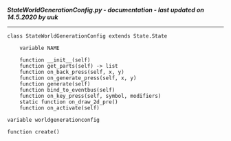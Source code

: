 ***StateWorldGenerationConfig.py - documentation - last updated on 14.5.2020 by uuk***
___

    class StateWorldGenerationConfig extends State.State

        variable NAME

        function __init__(self)
        function get_parts(self) -> list
        function on_back_press(self, x, y)
        function on_generate_press(self, x, y)
        function generate(self)
        function bind_to_eventbus(self)
        function on_key_press(self, symbol, modifiers)
        static function on_draw_2d_pre()
        function on_activate(self)

    variable worldgenerationconfig

    function create()